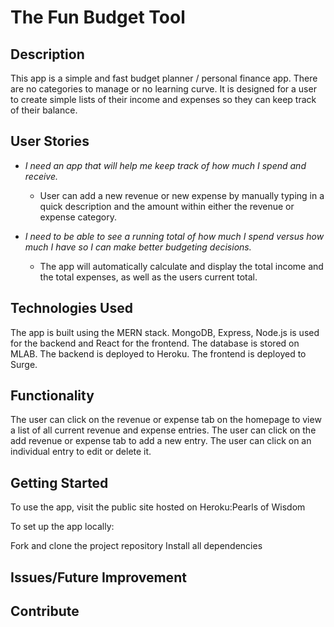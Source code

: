 # The Fun Budget Tool 

## Description
This app is a simple and fast budget planner / personal finance app. There are no categories to manage or no learning curve. It is designed for a user to create simple lists of their income and expenses so they can keep track of their balance.

## User Stories
- *I need an app that will help me keep track of how much I spend and receive.* 

  -  User can add a new revenue or new expense by manually typing in a quick description and the amount within either the revenue or expense category.

- *I need to be able to see a running total of how much I spend versus how much I have so I can make better budgeting decisions.*

  - The app will automatically calculate and display the total income and the total expenses, as well as the users current total. 


## Technologies Used
The app is built using the MERN stack. MongoDB, Express, Node.js is used for the backend and React for the frontend. The database is stored on MLAB. The backend is deployed to Heroku. The frontend is deployed to Surge.

## Functionality
The user can click on the revenue or expense tab on the homepage to view a list of all current revenue and expense entries. The user can click on the add revenue or expense tab to add a new entry. The user can click on an individual entry to edit or delete it. 

## Getting Started
To use the app, visit the public site hosted on Heroku:Pearls of Wisdom

To set up the app locally:

Fork and clone the project repository
Install all dependencies
## Issues/Future Improvement
## Contribute
